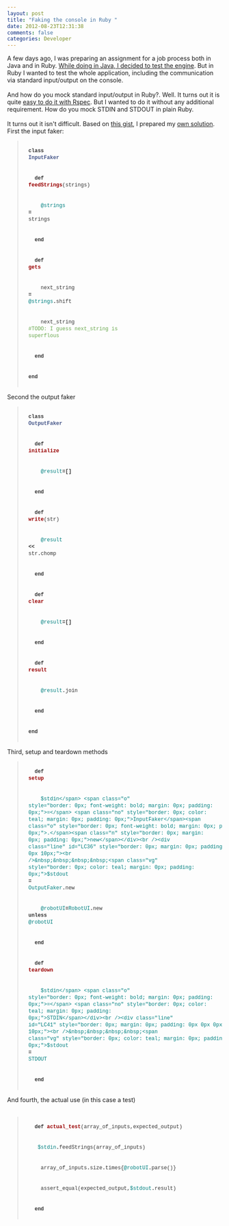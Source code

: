 ```yaml
---
layout: post
title: "Faking the console in Ruby "
date: 2012-08-23T12:31:38
comments: false
categories: Developer
---
```


A few days ago, I was preparing an assignment for a job process both in Java and in Ruby. <a href="http://gonfva.blogspot.com/2012/08/little-robot-ii-java-version.html" target="_blank">While doing in Java, I decided to test the engine</a>. But in Ruby I wanted to test the whole application, including the communication via standard input/output on the console.
<br /><br />
And how do you mock standard input/output in Ruby?. Well. It turns out it is quite <a href="http://stackoverflow.com/questions/6335282/testing-with-stdin-and-stdout-in-rspec" target="_blank">easy to do it with Rspec</a>. But I wanted to do it without any additional requirement. How do you mock STDIN and STDOUT in plain Ruby.
<br /><br />
It turns out it isn't difficult. Based on <a href="https://gist.github.com/194554" target="_blank">this gist</a>, I prepared my <a href="https://github.com/gonfva/assignments/blob/master/gfv_robot_ruby/tc_robot_console.rb" target="_blank">own solution</a>. First the input faker:<br /><blockquote class="tr_bq"><pre style="border: 0px; font-family: Consolas, 'Liberation Mono', Courier, monospace; font-size: 12px; line-height: 16px; padding: 0px;"><div class="line" id="LC6" style="border: 0px; color: #333333; margin: 0px; padding: 0px 0px 0px 10px;"><br /><span class="k" style="border: 0px; font-weight: bold; margin: 0px; padding: 0px;">class</span> <span class="nc" style="border: 0px; color: #445588; font-weight: bold; margin: 0px; padding: 0px;">InputFaker</span></div><br /><div class="line" id="LC7" style="border: 0px; color: #333333; margin: 0px; padding: 0px 0px 0px 10px;"><br />&nbsp;&nbsp;<span class="k" style="border: 0px; font-weight: bold; margin: 0px; padding: 0px;">def</span> <span class="nf" style="border: 0px; color: #990000; font-weight: bold; margin: 0px; padding: 0px;">feedStrings</span><span class="p" style="border: 0px; margin: 0px; padding: 0px;">(</span><span class="n" style="border: 0px; margin: 0px; padding: 0px;">strings</span><span class="p" style="border: 0px; margin: 0px; padding: 0px;">)</span></div><br /><div class="line" id="LC8" style="border: 0px; color: #333333; margin: 0px; padding: 0px 0px 0px 10px;"><br />&nbsp;&nbsp;&nbsp;&nbsp;<span class="vi" style="border: 0px; color: teal; margin: 0px; padding: 0px;">@strings</span> <span class="o" style="border: 0px; font-weight: bold; margin: 0px; padding: 0px;">=</span> <span class="n" style="border: 0px; margin: 0px; padding: 0px;">strings</span></div><br /><div class="line" id="LC9" style="border: 0px; color: #333333; margin: 0px; padding: 0px 0px 0px 10px;"><br />&nbsp;&nbsp;<span class="k" style="border: 0px; font-weight: bold; margin: 0px; padding: 0px;">end</span></div><br /><div class="line" id="LC11" style="border: 0px; color: #333333; margin: 0px; padding: 0px 0px 0px 10px;"><br />&nbsp;&nbsp;<span class="k" style="border: 0px; font-weight: bold; margin: 0px; padding: 0px;">def</span> <span class="nf" style="border: 0px; color: #990000; font-weight: bold; margin: 0px; padding: 0px;">gets</span></div><br /><div class="line" id="LC12" style="border: 0px; color: #333333; margin: 0px; padding: 0px 0px 0px 10px;"><br />&nbsp;&nbsp;&nbsp;&nbsp;<span class="n" style="border: 0px; margin: 0px; padding: 0px;">next_string</span> <span class="o" style="border: 0px; font-weight: bold; margin: 0px; padding: 0px;">=</span> <span class="vi" style="border: 0px; color: teal; margin: 0px; padding: 0px;">@strings</span><span class="o" style="border: 0px; font-weight: bold; margin: 0px; padding: 0px;">.</span><span class="n" style="border: 0px; margin: 0px; padding: 0px;">shift</span></div><br /><div class="line" id="LC13" style="border: 0px; margin: 0px; padding: 0px 0px 0px 10px;"><br /><span style="color: #333333;">&nbsp;&nbsp;&nbsp;&nbsp;</span><span class="n" style="border: 0px; margin: 0px; padding: 0px;"><span style="color: #333333;">next_string </span><span style="color: #6aa84f;">#TODO: I guess next_string is superflous</span></span></div><br /><div class="line" id="LC14" style="border: 0px; color: #333333; margin: 0px; padding: 0px 0px 0px 10px;"><br />&nbsp;&nbsp;<span class="k" style="border: 0px; font-weight: bold; margin: 0px; padding: 0px;">end</span></div><br /><div class="line" id="LC16" style="border: 0px; color: #333333; margin: 0px; padding: 0px 0px 0px 10px;"><br /><span class="k" style="border: 0px; font-weight: bold; margin: 0px; padding: 0px;">end</span></div><br /></pre></blockquote>Second the output faker<br /><blockquote class="tr_bq"><pre style="border: 0px; color: #333333; font-family: Consolas, 'Liberation Mono', Courier, monospace; font-size: 12px; line-height: 16px; padding: 0px;"><div class="line" id="LC18" style="border: 0px; margin: 0px; padding: 0px 0px 0px 10px;"><br /><span class="k" style="border: 0px; font-weight: bold; margin: 0px; padding: 0px;">class</span> <span class="nc" style="border: 0px; color: #445588; font-weight: bold; margin: 0px; padding: 0px;">OutputFaker</span></div><br /><div class="line" id="LC19" style="border: 0px; margin: 0px; padding: 0px 0px 0px 10px;"><br />&nbsp;&nbsp;<span class="k" style="border: 0px; font-weight: bold; margin: 0px; padding: 0px;">def</span> <span class="nf" style="border: 0px; color: #990000; font-weight: bold; margin: 0px; padding: 0px;">initialize</span></div><br /><div class="line" id="LC20" style="border: 0px; margin: 0px; padding: 0px 0px 0px 10px;"><br />&nbsp;&nbsp;&nbsp;&nbsp;<span class="vi" style="border: 0px; color: teal; margin: 0px; padding: 0px;">@result</span><span class="o" style="border: 0px; font-weight: bold; margin: 0px; padding: 0px;">=[]</span></div><br /><div class="line" id="LC21" style="border: 0px; margin: 0px; padding: 0px 0px 0px 10px;"><br />&nbsp;&nbsp;<span class="k" style="border: 0px; font-weight: bold; margin: 0px; padding: 0px;">end</span></div><br /><div class="line" id="LC22" style="border: 0px; margin: 0px; padding: 0px 0px 0px 10px;"><br />&nbsp;&nbsp;<span class="k" style="border: 0px; font-weight: bold; margin: 0px; padding: 0px;">def</span> <span class="nf" style="border: 0px; color: #990000; font-weight: bold; margin: 0px; padding: 0px;">write</span><span class="p" style="border: 0px; margin: 0px; padding: 0px;">(</span><span class="n" style="border: 0px; margin: 0px; padding: 0px;">str</span><span class="p" style="border: 0px; margin: 0px; padding: 0px;">)</span></div><br /><div class="line" id="LC23" style="border: 0px; margin: 0px; padding: 0px 0px 0px 10px;"><br />&nbsp;&nbsp;&nbsp;&nbsp;<span class="vi" style="border: 0px; color: teal; margin: 0px; padding: 0px;">@result</span> <span class="o" style="border: 0px; font-weight: bold; margin: 0px; padding: 0px;">&lt;&lt;</span> <span class="n" style="border: 0px; margin: 0px; padding: 0px;">str</span><span class="o" style="border: 0px; font-weight: bold; margin: 0px; padding: 0px;">.</span><span class="n" style="border: 0px; margin: 0px; padding: 0px;">chomp</span></div><br /><div class="line" id="LC24" style="border: 0px; margin: 0px; padding: 0px 0px 0px 10px;"><br />&nbsp;&nbsp;<span class="k" style="border: 0px; font-weight: bold; margin: 0px; padding: 0px;">end</span></div><br /><div class="line" id="LC25" style="border: 0px; margin: 0px; padding: 0px 0px 0px 10px;"><br />&nbsp;&nbsp;<span class="k" style="border: 0px; font-weight: bold; margin: 0px; padding: 0px;">def</span> <span class="nf" style="border: 0px; color: #990000; font-weight: bold; margin: 0px; padding: 0px;">clear</span></div><br /><div class="line" id="LC26" style="border: 0px; margin: 0px; padding: 0px 0px 0px 10px;"><br />&nbsp;&nbsp;&nbsp;&nbsp;<span class="vi" style="border: 0px; color: teal; margin: 0px; padding: 0px;">@result</span><span class="o" style="border: 0px; font-weight: bold; margin: 0px; padding: 0px;">=[]</span></div><br /><div class="line" id="LC27" style="border: 0px; margin: 0px; padding: 0px 0px 0px 10px;"><br />&nbsp;&nbsp;<span class="k" style="border: 0px; font-weight: bold; margin: 0px; padding: 0px;">end</span></div><br /><div class="line" id="LC28" style="border: 0px; margin: 0px; padding: 0px 0px 0px 10px;"><br />&nbsp;&nbsp;<span class="k" style="border: 0px; font-weight: bold; margin: 0px; padding: 0px;">def</span> <span class="nf" style="border: 0px; color: #990000; font-weight: bold; margin: 0px; padding: 0px;">result</span></div><br /><div class="line" id="LC29" style="border: 0px; margin: 0px; padding: 0px 0px 0px 10px;"><br />&nbsp;&nbsp;&nbsp;&nbsp;<span class="vi" style="border: 0px; color: teal; margin: 0px; padding: 0px;">@result</span><span class="o" style="border: 0px; font-weight: bold; margin: 0px; padding: 0px;">.</span><span class="n" style="border: 0px; margin: 0px; padding: 0px;">join</span> </div><br /><div class="line" id="LC30" style="border: 0px; margin: 0px; padding: 0px 0px 0px 10px;"><br />&nbsp;&nbsp;<span class="k" style="border: 0px; font-weight: bold; margin: 0px; padding: 0px;">end</span></div><br /><div class="line" id="LC31" style="border: 0px; margin: 0px; padding: 0px 0px 0px 10px;"><br /><span class="k" style="border: 0px; font-weight: bold; margin: 0px; padding: 0px;">end</span></div><br /></pre></blockquote>Third, setup and teardown methods<br /><blockquote class="tr_bq"><pre style="border: 0px; color: #333333; font-family: Consolas, 'Liberation Mono', Courier, monospace; font-size: 12px; line-height: 16px; padding: 0px;"><div class="line" id="LC34" style="border: 0px; margin: 0px; padding: 0px 0px 0px 10px;"><br />&nbsp;&nbsp;<span class="k" style="border: 0px; font-weight: bold; margin: 0px; padding: 0px;">def</span> <span class="nf" style="border: 0px; color: #990000; font-weight: bold; margin: 0px; padding: 0px;">setup</span></div><br /><div class="line" id="LC35" style="border: 0px; margin: 0px; padding: 0px 0px 0px 10px;"><br />&nbsp;&nbsp;&nbsp;&nbsp;<span class="vg" style="border: 0px; color: teal; margin: 0px; padding: 0px;">$stdin</span> <span class="o" style="border: 0px; font-weight: bold; margin: 0px; padding: 0px;">=</span> <span class="no" style="border: 0px; color: teal; margin: 0px; padding: 0px;">InputFaker</span><span class="o" style="border: 0px; font-weight: bold; margin: 0px; padding: 0px;">.</span><span class="n" style="border: 0px; margin: 0px; padding: 0px;">new</span></div><br /><div class="line" id="LC36" style="border: 0px; margin: 0px; padding: 0px 0px 0px 10px;"><br />&nbsp;&nbsp;&nbsp;&nbsp;<span class="vg" style="border: 0px; color: teal; margin: 0px; padding: 0px;">$stdout</span> <span class="o" style="border: 0px; font-weight: bold; margin: 0px; padding: 0px;">=</span> <span class="no" style="border: 0px; color: teal; margin: 0px; padding: 0px;">OutputFaker</span><span class="o" style="border: 0px; font-weight: bold; margin: 0px; padding: 0px;">.</span><span class="n" style="border: 0px; margin: 0px; padding: 0px;">new</span></div><br /><div class="line" id="LC37" style="border: 0px; margin: 0px; padding: 0px 0px 0px 10px;"><br />&nbsp;&nbsp;&nbsp;&nbsp;<span class="vi" style="border: 0px; color: teal; margin: 0px; padding: 0px;">@robotUI</span><span class="o" style="border: 0px; font-weight: bold; margin: 0px; padding: 0px;">=</span><span class="no" style="border: 0px; color: teal; margin: 0px; padding: 0px;">RobotUI</span><span class="o" style="border: 0px; font-weight: bold; margin: 0px; padding: 0px;">.</span><span class="n" style="border: 0px; margin: 0px; padding: 0px;">new</span> <span class="k" style="border: 0px; font-weight: bold; margin: 0px; padding: 0px;">unless</span> <span class="vi" style="border: 0px; color: teal; margin: 0px; padding: 0px;">@robotUI</span></div><br /><div class="line" id="LC38" style="border: 0px; margin: 0px; padding: 0px 0px 0px 10px;"><br />&nbsp;&nbsp;<span class="k" style="border: 0px; font-weight: bold; margin: 0px; padding: 0px;">end</span></div><br /><div class="line" id="LC39" style="border: 0px; margin: 0px; padding: 0px 0px 0px 10px;"><br />&nbsp;&nbsp;<span class="k" style="border: 0px; font-weight: bold; margin: 0px; padding: 0px;">def</span> <span class="nf" style="border: 0px; color: #990000; font-weight: bold; margin: 0px; padding: 0px;">teardown</span></div><br /><div class="line" id="LC40" style="border: 0px; margin: 0px; padding: 0px 0px 0px 10px;"><br />&nbsp;&nbsp;&nbsp;&nbsp;<span class="vg" style="border: 0px; color: teal; margin: 0px; padding: 0px;">$stdin</span> <span class="o" style="border: 0px; font-weight: bold; margin: 0px; padding: 0px;">=</span> <span class="no" style="border: 0px; color: teal; margin: 0px; padding: 0px;">STDIN</span></div><br /><div class="line" id="LC41" style="border: 0px; margin: 0px; padding: 0px 0px 0px 10px;"><br />&nbsp;&nbsp;&nbsp;&nbsp;<span class="vg" style="border: 0px; color: teal; margin: 0px; padding: 0px;">$stdout</span> <span class="o" style="border: 0px; font-weight: bold; margin: 0px; padding: 0px;">=</span> <span class="no" style="border: 0px; color: teal; margin: 0px; padding: 0px;">STDOUT</span> </div><br /><div class="line" id="LC42" style="border: 0px; margin: 0px; padding: 0px 0px 0px 10px;"><br />&nbsp;&nbsp;<span class="k" style="border: 0px; font-weight: bold; margin: 0px; padding: 0px;">end</span></div><br /></pre></blockquote>And fourth, the actual use (in this case a test)
<br /><br />

<blockquote class="tr_bq"><pre style="border: 0px; color: #333333; font-family: Consolas, 'Liberation Mono', Courier, monospace; font-size: 12px; line-height: 16px; padding: 0px;"><div class="line" id="LC43" style="border: 0px; margin: 0px; padding: 0px 0px 0px 10px;"><br />&nbsp;&nbsp;<span class="k" style="border: 0px; font-weight: bold; margin: 0px; padding: 0px;">def</span> <span class="nf" style="border: 0px; color: #990000; font-weight: bold; margin: 0px; padding: 0px;">actual_test</span><span class="p" style="border: 0px; margin: 0px; padding: 0px;">(</span><span class="n" style="border: 0px; margin: 0px; padding: 0px;">array_of_inputs</span><span class="p" style="border: 0px; margin: 0px; padding: 0px;">,</span><span class="n" style="border: 0px; margin: 0px; padding: 0px;">expected_output</span><span class="p" style="border: 0px; margin: 0px; padding: 0px;">)</span></div><br /><div class="line" id="LC45" style="border: 0px; margin: 0px; padding: 0px 0px 0px 10px;"><br />&nbsp;&nbsp;&nbsp;<span class="vg" style="border: 0px; color: teal; margin: 0px; padding: 0px;">$stdin</span><span class="o" style="border: 0px; font-weight: bold; margin: 0px; padding: 0px;">.</span><span class="n" style="border: 0px; margin: 0px; padding: 0px;">feedStrings</span><span class="p" style="border: 0px; margin: 0px; padding: 0px;">(</span><span class="n" style="border: 0px; margin: 0px; padding: 0px;">array_of_inputs</span><span class="p" style="border: 0px; margin: 0px; padding: 0px;">)</span></div><br /><div class="line" id="LC46" style="border: 0px; margin: 0px; padding: 0px 0px 0px 10px;"><br />&nbsp;&nbsp;&nbsp;&nbsp;<span class="n" style="border: 0px; margin: 0px; padding: 0px;">array_of_inputs</span><span class="o" style="border: 0px; font-weight: bold; margin: 0px; padding: 0px;">.</span><span class="n" style="border: 0px; margin: 0px; padding: 0px;">size</span><span class="o" style="border: 0px; font-weight: bold; margin: 0px; padding: 0px;">.</span><span class="n" style="border: 0px; margin: 0px; padding: 0px;">times</span><span class="p" style="border: 0px; margin: 0px; padding: 0px;">{</span><span class="vi" style="border: 0px; color: teal; margin: 0px; padding: 0px;">@robotUI</span><span class="o" style="border: 0px; font-weight: bold; margin: 0px; padding: 0px;">.</span><span class="n" style="border: 0px; margin: 0px; padding: 0px;">parse</span><span class="p" style="border: 0px; margin: 0px; padding: 0px;">()}</span></div><br /><div class="line" id="LC47" style="border: 0px; margin: 0px; padding: 0px 0px 0px 10px;"><br />&nbsp;&nbsp;&nbsp;&nbsp;<span class="n" style="border: 0px; margin: 0px; padding: 0px;">assert_equal</span><span class="p" style="border: 0px; margin: 0px; padding: 0px;">(</span><span class="n" style="border: 0px; margin: 0px; padding: 0px;">expected_output</span><span class="p" style="border: 0px; margin: 0px; padding: 0px;">,</span><span class="vg" style="border: 0px; color: teal; margin: 0px; padding: 0px;">$stdout</span><span class="o" style="border: 0px; font-weight: bold; margin: 0px; padding: 0px;">.</span><span class="n" style="border: 0px; margin: 0px; padding: 0px;">result</span><span class="p" style="border: 0px; margin: 0px; padding: 0px;">)</span></div><br /><div class="line" id="LC48" style="border: 0px; margin: 0px; padding: 0px 0px 0px 10px;"><br />&nbsp;&nbsp;<span class="k" style="border: 0px; font-weight: bold; margin: 0px; padding: 0px;">end</span></div><br /></pre></blockquote>
